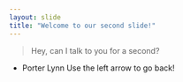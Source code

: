 ```yaml
---
layout: slide
title: "Welcome to our second slide!"
---
```

> Hey, can I talk to you for a second?
- Porter Lynn
Use the left arrow to go back!
